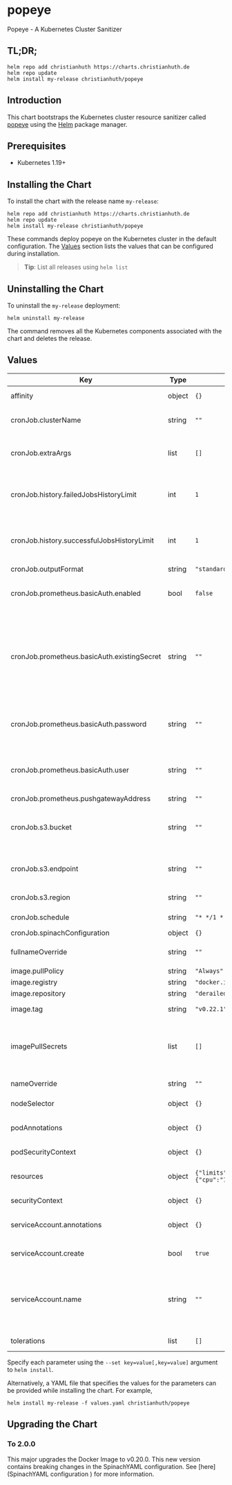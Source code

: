 # popeye

Popeye - A Kubernetes Cluster Sanitizer

## TL;DR;

```console
helm repo add christianhuth https://charts.christianhuth.de
helm repo update
helm install my-release christianhuth/popeye
```

## Introduction

This chart bootstraps the Kubernetes cluster resource sanitizer called [popeye](https://github.com/derailed/popeye) using the [Helm](https://helm.sh) package manager.

## Prerequisites

- Kubernetes 1.19+

## Installing the Chart

To install the chart with the release name `my-release`:

```console
helm repo add christianhuth https://charts.christianhuth.de
helm repo update
helm install my-release christianhuth/popeye
```

These commands deploy popeye on the Kubernetes cluster in the default configuration. The [Values](#values) section lists the values that can be configured during installation.

> **Tip**: List all releases using `helm list`

## Uninstalling the Chart

To uninstall the `my-release` deployment:

```console
helm uninstall my-release
```

The command removes all the Kubernetes components associated with the chart and deletes the release.

## Values

| Key | Type | Default | Description |
|-----|------|---------|-------------|
| affinity | object | `{}` | Affinity settings for pod assignment |
| cronJob.clusterName | string | `""` | Specify a cluster name when running popeye in cluster |
| cronJob.extraArgs | list | `[]` | List of additional arguments that will be added to the Container |
| cronJob.history.failedJobsHistoryLimit | int | `1` | The number of failed finished jobs to retain. Value must be non-negative integer |
| cronJob.history.successfulJobsHistoryLimit | int | `1` | The number of successful finished jobs to retain. Value must be non-negative integer |
| cronJob.outputFormat | string | `"standard"` |  |
| cronJob.prometheus.basicAuth.enabled | bool | `false` | Use authentication against Prometheus Pushgateway |
| cronJob.prometheus.basicAuth.existingSecret | string | `""` | Name of existing secret to use for authentication against Prometheus Pushgateway, needs to contain the key pushgateway-password |
| cronJob.prometheus.basicAuth.password | string | `""` | Password for authentication against Prometheus Pushgateway |
| cronJob.prometheus.basicAuth.user | string | `""` | Username for authentication against Prometheus Pushgateway |
| cronJob.prometheus.pushgatewayAddress | string | `""` |  |
| cronJob.s3.bucket | string | `""` | bucket name can be the URI and the bucket name path s3://example-bucket |
| cronJob.s3.endpoint | string | `""` | example endpoint: "https://s3.us-east-1.amazonaws.com" |
| cronJob.s3.region | string | `""` | example region: "us-east-1" |
| cronJob.schedule | string | `"* */1 * * *"` | The schedule in Cron format |
| cronJob.spinachConfiguration | object | `{}` |  |
| fullnameOverride | string | `""` | String to fully override `"popeye.fullname"` |
| image.pullPolicy | string | `"Always"` | image pull policy |
| image.registry | string | `"docker.io"` | image registory |
| image.repository | string | `"derailed/popeye"` | image repository |
| image.tag | string | `"v0.22.1"` | Overrides the image tag |
| imagePullSecrets | list | `[]` | If defined, uses a Secret to pull an image from a private Docker registry or repository. |
| nameOverride | string | `""` | Provide a name in place of `popeye` |
| nodeSelector | object | `{}` | Node labels for pod assignment |
| podAnnotations | object | `{}` | Annotations to be added to exporter pods |
| podSecurityContext | object | `{}` | pod-level security context |
| resources | object | `{"limits":{"cpu":"1000m","memory":"1000Mi"}}` | Resource limits and requests for the headwind pods. |
| securityContext | object | `{}` | container-level security context |
| serviceAccount.annotations | object | `{}` | Annotations to add to the service account |
| serviceAccount.create | bool | `true` | Specifies whether a service account should be created |
| serviceAccount.name | string | `""` | The name of the service account to use. If not set and create is true, a name is generated using the fullname template |
| tolerations | list | `[]` | Toleration labels for pod assignment |

Specify each parameter using the `--set key=value[,key=value]` argument to `helm install`.

Alternatively, a YAML file that specifies the values for the parameters can be provided while installing the chart. For example,

```console
helm install my-release -f values.yaml christianhuth/popeye
```

## Upgrading the Chart

### To 2.0.0

This major upgrades the Docker Image to v0.20.0. This new version contains breaking changes in the SpinachYAML configuration. See [here](SpinachYAML configuration ) for more information.

